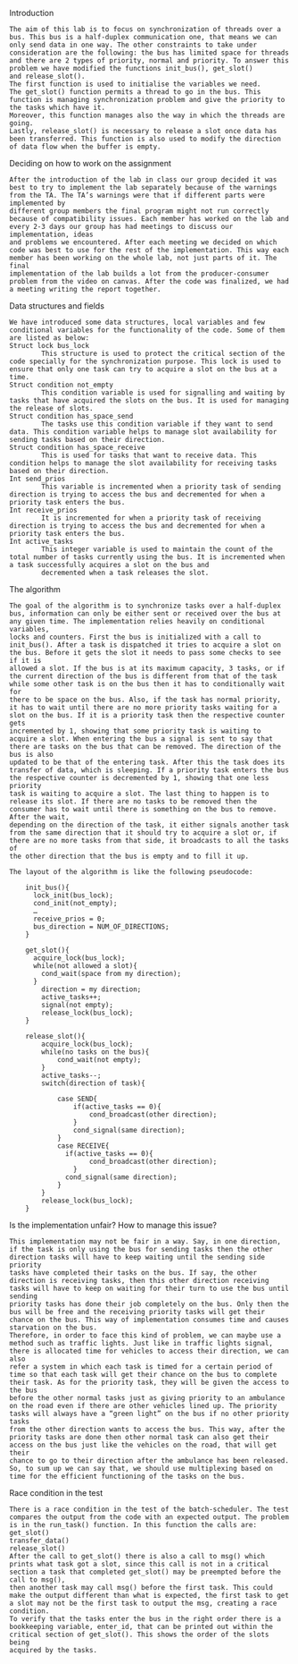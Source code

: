 Introduction

    The aim of this lab is to focus on synchronization of threads over a bus. This bus is a half-duplex communication one, that means we can only send data in one way. The other constraints to take under
    consideration are the following: the bus has limited space for threads and there are 2 types of priority, normal and priority. To answer this problem we have modified the functions init_bus(), get_slot()
    and release_slot().
    The first function is used to initialise the variables we need.
    The get_slot() function permits a thread to go in the bus. This function is managing synchronization problem and give the priority to the tasks which have it.
    Moreover, this function manages also the way in which the threads are going.
    Lastly, release_slot() is necessary to release a slot once data has been transferred. This function is also used to modify the direction of data flow when the buffer is empty.
  
Deciding on how to work on the assignment

    After the introduction of the lab in class our group decided it was best to try to implement the lab separately because of the warnings from the TA. The TA’s warnings were that if different parts were implemented by
    different group members the final program might not run correctly because of compatibility issues. Each member has worked on the lab and every 2-3 days our group has had meetings to discuss our implementation, ideas
    and problems we encountered. After each meeting we decided on which code was best to use for the rest of the implementation. This way each member has been working on the whole lab, not just parts of it. The final 
    implementation of the lab builds a lot from the producer-consumer problem from the video on canvas. After the code was finalized, we had a meeting writing the report together.

Data structures and fields

    We have introduced some data structures, local variables and few conditional variables for the functionality of the code. Some of them are listed as below:
    Struct lock bus_lock
            This structure is used to protect the critical section of the code specially for the synchronization purpose. This lock is used to ensure that only one task can try to acquire a slot on the bus at a time.
    Struct condition not_empty
            This condition variable is used for signalling and waiting by tasks that have acquired the slots on the bus. It is used for managing the release of slots.
    Struct condition has_space_send
            The tasks use this condition variable if they want to send data. This condition variable helps to manage slot availability for sending tasks based on their direction.
    Struct condition has_space_receive
            This is used for tasks that want to receive data. This condition helps to manage the slot availability for receiving tasks based on their direction.
    Int send_prios
            This variable is incremented when a priority task of sending direction is trying to access the bus and decremented for when a priority task enters the bus.
    Int receive_prios
            It is incremented for when a priority task of receiving direction is trying to access the bus and decremented for when a priority task enters the bus.
    Int active_tasks 
            This integer variable is used to maintain the count of the total number of tasks currently using the bus. It is incremented when a task successfully acquires a slot on the bus and
            decremented when a task releases the slot.


The algorithm

    The goal of the algorithm is to synchronize tasks over a half-duplex bus, information can only be either sent or received over the bus at any given time. The implementation relies heavily on conditional variables,
    locks and counters. First the bus is initialized with a call to init_bus(). After a task is dispatched it tries to acquire a slot on the bus. Before it gets the slot it needs to pass some checks to see if it is
    allowed a slot. If the bus is at its maximum capacity, 3 tasks, or if the current direction of the bus is different from that of the task while some other task is on the bus then it has to conditionally wait for
    there to be space on the bus. Also, if the task has normal priority, it has to wait until there are no more priority tasks waiting for a slot on the bus. If it is a priority task then the respective counter gets
    incremented by 1, showing that some priority task is waiting to acquire a slot. When entering the bus a signal is sent to say that there are tasks on the bus that can be removed. The direction of the bus is also
    updated to be that of the entering task. After this the task does its transfer of data, which is sleeping. If a priority task enters the bus the respective counter is decremented by 1, showing that one less priority 
    task is waiting to acquire a slot. The last thing to happen is to release its slot. If there are no tasks to be removed then the consumer has to wait until there is something on the bus to remove. After the wait, 
    depending on the direction of the task, it either signals another task from the same direction that it should try to acquire a slot or, if there are no more tasks from that side, it broadcasts to all the tasks of
    the other direction that the bus is empty and to fill it up.
  
    The layout of the algorithm is like the following pseudocode:
    
        init_bus(){
          lock_init(bus_lock);
          cond_init(not_empty);
          …
          receive_prios = 0;
          bus_direction = NUM_OF_DIRECTIONS;
        }
        
        get_slot(){
          acquire_lock(bus_lock);
          while(not allowed a slot){
            cond_wait(space from my direction);
          }	
          	direction = my direction;
          	active_tasks++;
          	signal(not empty);
          	release_lock(bus_lock);
        }
        
        release_slot(){
        	acquire_lock(bus_lock);
        	while(no tasks on the bus){
        		cond_wait(not empty);
        	}
        	active_tasks--;
        	switch(direction of task){
        
        		case SEND{
        			if(active_tasks == 0){
        				cond_broadcast(other direction);
        			}
        			cond_signal(same direction);
                }
                case RECEIVE{
        		  if(active_tasks == 0){
        				cond_broadcast(other direction);
        			}
        		  cond_signal(same direction);
                }
            }  
        	release_lock(bus_lock);
        }


Is the implementation unfair? How to manage this issue?

    This implementation may not be fair in a way. Say, in one direction, if the task is only using the bus for sending tasks then the other direction tasks will have to keep waiting until the sending side priority
    tasks have completed their tasks on the bus. If say, the other direction is receiving tasks, then this other direction receiving tasks will have to keep on waiting for their turn to use the bus until sending
    priority tasks has done their job completely on the bus. Only then the bus will be free and the receiving priority tasks will get their chance on the bus. This way of implementation consumes time and causes
    starvation on the bus.
    Therefore, in order to face this kind of problem, we can maybe use a method such as traffic lights. Just like in traffic lights signal, there is allocated time for vehicles to access their direction, we can also 
    refer a system in which each task is timed for a certain period of time so that each task will get their chance on the bus to complete their task. As for the priority task, they will be given the access to the bus 
    before the other normal tasks just as giving priority to an ambulance on the road even if there are other vehicles lined up. The priority tasks will always have a “green light” on the bus if no other priority tasks 
    from the other direction wants to access the bus. This way, after the priority tasks are done then other normal task can also get their access on the bus just like the vehicles on the road, that will get their
    chance to go to their direction after the ambulance has been released. So, to sum up we can say that, we should use multiplexing based on time for the efficient functioning of the tasks on the bus. 

Race condition in the test

    There is a race condition in the test of the batch-scheduler. The test compares the output from the code with an expected output. The problem is in the run_task() function. In this function the calls are:
    get_slot()
    transfer_data()
    release_slot()
    After the call to get_slot() there is also a call to msg() which prints what task got a slot, since this call is not in a critical section a task that completed get_slot() may be preempted before the call to msg(),
    then another task may call msg() before the first task. This could make the output different than what is expected, the first task to get a slot may not be the first task to output the msg, creating a race condition.
    To verify that the tasks enter the bus in the right order there is a bookkeeping variable, enter_id, that can be printed out within the critical section of get_slot(). This shows the order of the slots being 
    acquired by the tasks.
